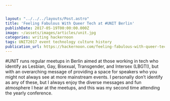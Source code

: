 ```yaml
---


layout: "../../../layouts/Post.astro"
title: 'Feeling Fabulous With Queer Tech at #UNIT Berlin'
publishDate: 2017-05-19T00:00:00.000Z
image: ~/assets/images/articles/unit.jpg
categories: writing hackernoon
tags: UNIT2017 event technology culture history
publication_url: https://hackernoon.com/feeling-fabulous-with-queer-tech-at-unit-berlin-8b60b09800e0
---
```


\#UNIT runs regular meetups in Berlin aimed at those working in tech who identify as Lesbian, Gay, Bisexual, Transgender, and Intersex (LBGTI), but with an overarching message of providing a space for speakers who you might not always see at more mainstream events. I personally don’t identify as any of these, but I always enjoy the diverse messages and fun atmosphere I hear at the meetups, and this was my second time attending the yearly conference.
